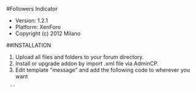#Followers Indicator

 * Version: 1.2.1
 * Platform: XenForo
 * Copyright (c) 2012 Milano

##INSTALLATION

1. Upload all files and folders to your forum directory.
2. Install or upgrade addon by import .xml file via AdminCP.
3. Edit template "message" and add the following code to wherever you want
<pre> `<xen:include template="followers_indicator" />` </pre>
